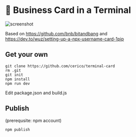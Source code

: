 # 🌊 Business Card in a Terminal

![screenshot](https://cooper.nyc3.digitaloceanspaces.com/screenshots/termcard.jpeg)

Based on https://github.com/bnb/bitandbang and https://dev.to/wuz/setting-up-a-npx-username-card-1pip

## Get your own

```
git clone https://github.com/cerico/terminal-card
rm .git
git init
npm install
npm run dev
```

Edit package.json and build.js

## Publish

(prerequsite: npm account)

```
npm publish
```




